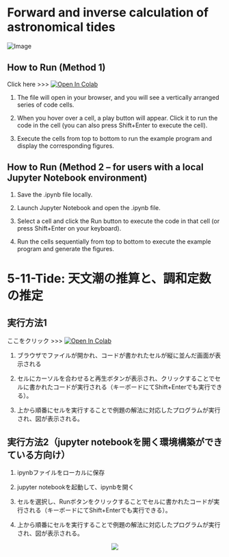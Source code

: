 # Forward and inverse calculation of astronomical tides

![Image](https://github.com/user-attachments/assets/6975316c-ee2b-4892-9579-38746440f155)

## How to Run (Method 1)

Click here >>> [![Open In Colab](https://colab.research.google.com/assets/colab-badge.svg)](https://colab.research.google.com/github/ESEHH-CHHE-JSCE/5-11-Tide/blob/main/5-11-Tide-ENG.ipynb)

1. The file will open in your browser, and you will see a vertically arranged series of code cells.

1. When you hover over a cell, a play button will appear. Click it to run the code in the cell (you can also press Shift+Enter to execute the cell).

1. Execute the cells from top to bottom to run the example program and display the corresponding figures.

## How to Run (Method 2 – for users with a local Jupyter Notebook environment)

1. Save the .ipynb file locally.

1. Launch Jupyter Notebook and open the .ipynb file.

1. Select a cell and click the Run button to execute the code in that cell (or press Shift+Enter on your keyboard).

1. Run the cells sequentially from top to bottom to execute the example program and generate the figures.


# 5-11-Tide: 天文潮の推算と、調和定数の推定

## 実行方法1

ここをクリック >>> [![Open In Colab](https://colab.research.google.com/assets/colab-badge.svg)](https://colab.research.google.com/github/ESEHH-CHHE-JSCE/5-11-Tide/blob/main/5-11-Tide-JPN.ipynb)

1. ブラウザでファイルが開かれ、コードが書かれたセルが縦に並んだ画面が表示される

1. セルにカーソルを合わせると再生ボタンが表示され、クリックすることでセルに書かれたコードが実行される（キーボードにてShift+Enterでも実行できる）。

1. 上から順番にセルを実行することで例題の解法に対応したプログラムが実行され、図が表示される。

## 実行方法2（jupyter notebookを開く環境構築ができている方向け）

1. ipynbファイルをローカルに保存

1. jupyter notebookを起動して、ipynbを開く

1. セルを選択し、Runボタンをクリックすることでセルに書かれたコードが実行される（キーボードにてShift+Enterでも実行できる）。

1. 上から順番にセルを実行することで例題の解法に対応したプログラムが実行され、図が表示される。

<p align="center">
  <img src="https://github.com/user-attachments/assets/ec41a7c3-0e49-4811-aa24-a75e3c4ba050" />
</p>
